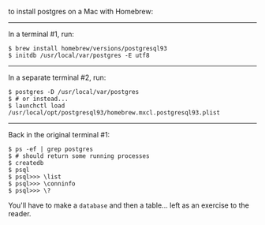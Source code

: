 

to install postgres on a Mac with Homebrew:

----

In a terminal #1, run:

    $ brew install homebrew/versions/postgresql93
    $ initdb /usr/local/var/postgres -E utf8

----

In a separate terminal #2, run:

    $ postgres -D /usr/local/var/postgres
    $ # or instead...
    $ launchctl load /usr/local/opt/postgresql93/homebrew.mxcl.postgresql93.plist

----

Back in the original terminal #1:

    $ ps -ef | grep postgres
    $ # should return some running processes
    $ createdb
    $ psql
    $ psql>>> \list
    $ psql>>> \conninfo
    $ psql>>> \?

You'll have to make a `database` and then a table... left as an exercise to the reader.
